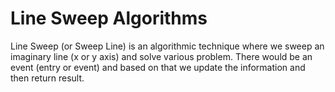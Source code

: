 # Line Sweep Algorithms

Line Sweep (or Sweep Line) is an algorithmic technique where we sweep an imaginary line (x or y axis) and solve various problem.
There would be an event (entry or event) and based on that we update the information and then return result.

